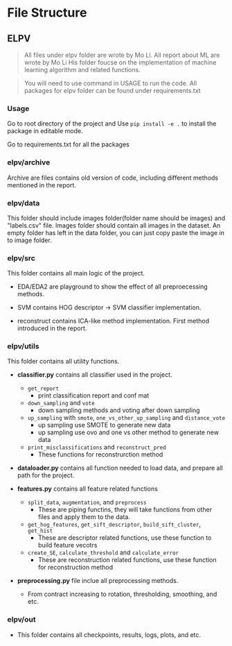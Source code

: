 # File Structure


## ELPV
> All files under elpv folder are wrote by Mo Li.
> All report about ML are wrote by Mo Li
> His folder foucse on the implementation of machine learning algorithm and related functions.


> You will need to use command in USAGE to run the code.
> All packages for elpv folder can be found under requirements.txt


### Usage

Go to root directory of the project and
Use `pip install -e .` to install the package in editable mode.

Go to requirements.txt for all the packages

### elpv/archive
Archive are files contains old version of code, including different methods mentioned in the report.

### elpv/data
This folder should include images folder(folder name should be images) and "labels.csv" file. Images folder should contain all images in the dataset.
An empty folder has left in the data folder, you can just copy paste the image in to image folder.

### elpv/src
This folder contains all main logic of the project.

- EDA/EDA2 are playground to show the effect of all preproecessing methods.

- SVM contains HOG descriptor -> SVM classifier implementation.

- reconstruct contains ICA-like method implementation. First method introduced in the report.

### elpv/utils
This folder contains all utility functions.

- **classifier.py** contains all classifier used in the project.
  - `get_report`
    - print classification report and conf mat
  - `down_sampling` and `vote` 
    - down sampling methods and voting after down sampling
  - `up_sampling` with `smote`, `one_vs_other_up_sampling` and `distance_vote`
    - up sampling use SMOTE to generate new data
    - up sampling use ovo and one vs other method to generate new data
  - `print_misclassifications` and `reconstruct_pred`
    - These functions for reconstrurction method

- **dataloader.py** contains all function needed to load data, and prepare all path for the project.

- **features.py** contains all feature related functions
  - `split_data`, `augmentation`, and `preprocess` 
    - These are piping functins, they will take functions from other files and apply them to the data.
  - `get_hog_features`,  `get_sift_descriptor`, `build_sift_cluster`, `get_hist`
    - These are descriptor related functions, use these function to build feature vecotrs
  - `create_SE`, `calculate_threshold` and `calculate_error`
    - These are reconstruction related functions, use these function for reconstruction method
- **preprocessing.py** file inclue all preprocessing methods.
  - From contract increasing to rotation, thresholding, smoothing, and etc.

### elpv/out
- This folder contains all checkpoints, results, logs, plots, and etc.